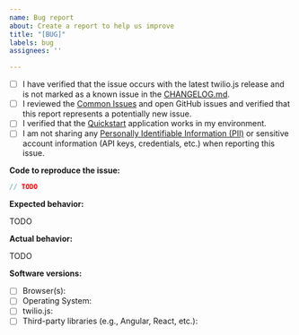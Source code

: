 ```yaml
---
name: Bug report
about: Create a report to help us improve
title: "[BUG]"
labels: bug
assignees: ''

---
```


- [ ] I have verified that the issue occurs with the latest twilio.js release and is not marked as a known issue in the [CHANGELOG.md](https://github.com/twilio/twilio-client.js/blob/master/CHANGELOG.md).
 - [ ] I reviewed the [Common Issues](https://github.com/twilio/twilio-client.js/blob/master/COMMON_ISSUES.md) and open GitHub issues and verified that this report represents a potentially new issue.
 - [ ] I verified that the [Quickstart](https://github.com/TwilioDevEd/client-quickstart-js) application works in my environment.
 - [ ] I am not sharing any [Personally Identifiable Information (PII)](https://www.twilio.com/docs/glossary/what-is-personally-identifiable-information-pii)
       or sensitive account information (API keys, credentials, etc.) when reporting this issue.

**Code to reproduce the issue:**

<!-- A JSFiddle, CodePen, Plunker, or Gist is great, too! -->

```js
// TODO
```

**Expected behavior:**

TODO

**Actual behavior:**

<!--
If possible, please include debug logs. You can enable debug mode by setting debug flag to true, e.g.

    const device = new Twilio.Device(token, { debug: true });

Then you can copy and paste or save the logs from your browser's console.
-->

TODO

**Software versions:**

 - [ ] Browser(s):
 - [ ] Operating System:
 - [ ] twilio.js:
 - [ ] Third-party libraries (e.g., Angular, React, etc.):
